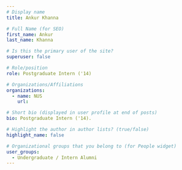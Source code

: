 ```yaml
---
# Display name
title: Ankur Khanna

# Full Name (for SEO) 
first_name: Ankur
last_name: Khanna

# Is this the primary user of the site?
superuser: false

# Role/position
role: Postgraduate Intern ('14)

# Organizations/Affiliations
organizations:
  - name: NUS
    url: 

# Short bio (displayed in user profile at end of posts)
bio: Postgraduate Intern ('14). 

# Highlight the author in author lists? (true/false)
highlight_name: false

# Organizational groups that you belong to (for People widget)
user_groups:
  - Undergraduate / Intern Alumni
---
```

